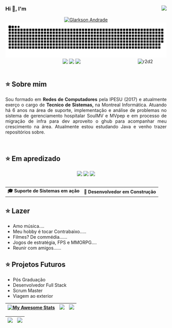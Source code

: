 ### Hi 👋, I'm <img align="right" src="https://komarev.com/ghpvc/?username=glarksonandrade&color=68C3D4"><br>
<div align="center">
  <a href="https://github.com/glarksonandrade">
  </div>
  <div align="center">
    <img alt="Glarkson Andrade" src="https://readme-typing-svg.herokuapp.com/?lines=Glarkson+Andrade;&font=Fira%20Code&width=270&height=45&color=68C3D4&vCenter=true&size=27"></a>
  </div>

<picture>
  <source
    media="(prefers-color-scheme: dark)"
    srcset="https://raw.githubusercontent.com/glarksonandrade/glarksonandrade/output/github-contribution-grid-snake-dark.svg"  
  />
  <!--source
    media="(prefers-color-scheme: light)"
    srcset="https://raw.githubusercontent.com/glarksonandrade/glarksonandrade/output/github-contribution-grid-snake.svg"
  /!-->
  <img
    alt="github contribution grid snake animation"
    src="https://raw.githubusercontent.com/glarksonandrade/glarksonandrade/output/github-contribution-grid-snake.svg"
  />
</picture> <img src="https://66.media.tumblr.com/tumblr_macx4vgB5f1rfjowdo1_500.gif"  width="90" align="right" alt="r2d2" />

<div align="center">
  <!-- Work Links -->
  <a href="https://github.com/glarksonandrade" target="_blank"><img src="https://img.shields.io/badge/GitHub-100000?style=for-the-badge&logo=github&logoColor=white" target="_blank"></a>
  <!a href="https://hefesto.uea.edu.br/gitlab/glarksonandrade" target="_blank"><!img src="https://img.shields.io/badge/GitLab-330F63?style=for-the-badge&logo=gitlab&logoColor=white" target="_blank"></a>
  <a href="https://www.linkedin.com/in/glarkson-andrade-29282ba9/" target="_blank"><img src="https://img.shields.io/badge/-LinkedIn-%230077B5?style=for-the-badge&logo=linkedin&logoColor=white" target="_blank"></a>
  <a href = "mailto:glarksonandrade@gmail.com"><img src="https://img.shields.io/badge/Gmail-D14836?style=for-the-badge&logo=gmail&logoColor=white"></a>
  <!-- YT Links -->
  <!a href="https://www.twitch.tv/prinsycho" target="_blank"><!img src="https://img.shields.io/badge/Twitch-6441a5?style=for-the-badge&logo=Twitch&logoColor=white" target="_blank"></a>
  <!a href="https://www.youtube.com/@AndreinaOliveira" target="_blank"><!img src="https://img.shields.io/badge/@AndreinaOliveira-FF0000?style=for-the-badge&logo=youtube&logoColor=white" target="_blank"></a>
  <!br><!a href="https://www.youtube.com/@QAutodidata" target="_blank"><!img src="https://img.shields.io/badge/@QAutodidata-FF0000?style=for-the-badge&logo=youtube&logoColor=white" target="_blank"></a>
  <!-- Social Links -->
  <!a href="https://instagram.com/prinsycho" target="_blank"><!img src="https://img.shields.io/badge/-Instagram-%23E4405F?style=for-the-badge&logo=instagram&logoColor=white" target="_blank"></a>
  <!a href="https://twitter.com/prinsycho" target="_blank"><!img src="https://img.shields.io/badge/Twitter-1DA1F2?style=for-the-badge&logo=twitter&logoColor=white" target="_blank"></a>
  <!-- OTH Links -->
  <!a href="https://trustinthesky.tumblr.com/" target="_blank"><!img src="https://img.shields.io/badge/Tumblr-34526f?style=for-the-badge&logo=tumblr&logoColor=white"></a>
  <!a href="https://open.spotify.com/playlist/3TNMcoGu5xhkUNgd5EXPqv?si=hwLhcHGPT8qoLAdftQ8ELA" target="_blank"><!img src="https://img.shields.io/badge/Spotify-1ED760?&style=for-the-badge&logo=spotify&logoColor=white"target="_blank"></a>
  <!a href="https://steamcommunity.com/id/prinsycho" target="_blank"><!img src="https://img.shields.io/badge/Steam-000000?style=for-the-badge&logo=steam&logoColor=white" target="_blank"></a>
</div><br>
    
## ⭐️ Sobre mim

<div align="justify"> 
  Sou formado em <b>Redes de Computadores</b> pela IPESU (2017) e atualmente exerço o cargo de <b>Tecnico de Sistemas, </b> na Montreal Informática. Atuando há 6 anos na área de suporte, implementação e análise de problemas no sistema de gerenciamento hospitalar SoulMV e MVpep e em processo de migração de infra para dev aproveito o ghub para acompanhar meu crescimento na área. Atualmente estou estudando Java e venho trazer repositórios sobre.</p>
</div><br>


## ⭐️ Em apredizado
<p>
<div align="center">
<img src="https://img.shields.io/badge/Java-red.svg??style=for-the-badge&logo=openjdk&logoColor=white">
<img src="https://img.shields.io/badge/Github-black.svg??style=for-the-badge&logo=github&logoColor=white">
<img src="https://img.shields.io/badge/IntelliJ-IDEA-black?style=plastico&logo=Intellij-idea&logoColor=white">
</div><br>

<div align="center">
  <table>
    <tr>
      <td><b>🎓 Suporte de Sistemas em ação </b></td>
      <td><b>🧪 Desenvolvedor em Construção</b></td>   
    </tr>
  </table>
  <div>

    
<div align="left">

## ⭐️ Lazer

- Amo música....
- Meu hobby é tocar Contrabaixo.....
- Filmes? De commédia......
- Jogos de estratégia, FPS e MMORPG.... 
- Reunir com amigos......

## ⭐️ Projetos Futuros

- Pós Graduação
- Desenvolvedor Full Stack
- Scrum Master
- Viagem ao exterior

| [![My Awesome Stats](https://awesome-github-stats.azurewebsites.net/user-stats/glarksonandrade?cardType=github&theme=dark&preferLogin=false&Background=424BDD)](https://git.io/awesome-stats-card) | ![](http://github-profile-summary-cards.vercel.app/api/cards/repos-per-language?username=glarksonandrade&theme=dark) | ![](http://github-profile-summary-cards.vercel.app/api/cards/most-commit-language?username=glarksonandrade&theme=dark) |
| :-: | :-: | :-: |

| ![](http://github-profile-summary-cards.vercel.app/api/cards/profile-details?username=glarksonandrade&theme=dark) | ![](https://github-readme-streak-stats.herokuapp.com/?user=glarksonandrade&theme=dark) |
| :-: | :-: |
<!-- 
theme=ocean_dark 
tokyonight: 35AFA3 Green | BF91F3 Purple | 1A1B27 Dark 
-->
<!--
**GlarksonAndrade/GlarksonAndrade** is a ✨ _special_ ✨ repository because its `README.md` (this file) appears on your GitHub profile.

Here are some ideas to get you started:

- 🔭 I’m currently working on ...
- 🌱 I’m currently learning ...
- 👯 I’m looking to collaborate on ...
- 🤔 I’m looking for help with ...
- 💬 Ask me about ...
- 📫 How to reach me: ...
- 😄 Pronouns: ...
- ⚡ Fun fact: ...
-->
